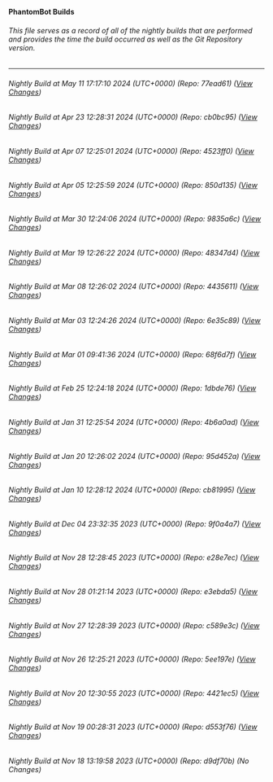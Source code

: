 **PhantomBot Builds**

###### This file serves as a record of all of the nightly builds that are performed and provides the time the build occurred as well as the Git Repository version.
-------------------------------------------------------------------------------------------------------------
###### Nightly Build at May 11 17:17:10 2024 (UTC+0000) (Repo: 77ead61) ([View Changes](https://github.com/PhantomBot/PhantomBot/compare/cb0bc95...77ead61))
###### Nightly Build at Apr 23 12:28:31 2024 (UTC+0000) (Repo: cb0bc95) ([View Changes](https://github.com/PhantomBot/PhantomBot/compare/4523ff0...cb0bc95))
###### Nightly Build at Apr 07 12:25:01 2024 (UTC+0000) (Repo: 4523ff0) ([View Changes](https://github.com/PhantomBot/PhantomBot/compare/850d135...4523ff0))
###### Nightly Build at Apr 05 12:25:59 2024 (UTC+0000) (Repo: 850d135) ([View Changes](https://github.com/PhantomBot/PhantomBot/compare/9835a6c...850d135))
###### Nightly Build at Mar 30 12:24:06 2024 (UTC+0000) (Repo: 9835a6c) ([View Changes](https://github.com/PhantomBot/PhantomBot/compare/48347d4...9835a6c))
###### Nightly Build at Mar 19 12:26:22 2024 (UTC+0000) (Repo: 48347d4) ([View Changes](https://github.com/PhantomBot/PhantomBot/compare/4435611...48347d4))
###### Nightly Build at Mar 08 12:26:02 2024 (UTC+0000) (Repo: 4435611) ([View Changes](https://github.com/PhantomBot/PhantomBot/compare/6e35c89...4435611))
###### Nightly Build at Mar 03 12:24:26 2024 (UTC+0000) (Repo: 6e35c89) ([View Changes](https://github.com/PhantomBot/PhantomBot/compare/68f6d7f...6e35c89))
###### Nightly Build at Mar 01 09:41:36 2024 (UTC+0000) (Repo: 68f6d7f) ([View Changes](https://github.com/PhantomBot/PhantomBot/compare/1dbde76...68f6d7f))
###### Nightly Build at Feb 25 12:24:18 2024 (UTC+0000) (Repo: 1dbde76) ([View Changes](https://github.com/PhantomBot/PhantomBot/compare/4b6a0ad...1dbde76))
###### Nightly Build at Jan 31 12:25:54 2024 (UTC+0000) (Repo: 4b6a0ad) ([View Changes](https://github.com/PhantomBot/PhantomBot/compare/95d452a...4b6a0ad))
###### Nightly Build at Jan 20 12:26:02 2024 (UTC+0000) (Repo: 95d452a) ([View Changes](https://github.com/PhantomBot/PhantomBot/compare/cb81995...95d452a))
###### Nightly Build at Jan 10 12:28:12 2024 (UTC+0000) (Repo: cb81995) ([View Changes](https://github.com/PhantomBot/PhantomBot/compare/9f0a4a7...cb81995))
###### Nightly Build at Dec 04 23:32:35 2023 (UTC+0000) (Repo: 9f0a4a7) ([View Changes](https://github.com/PhantomBot/PhantomBot/compare/e28e7ec...9f0a4a7))
###### Nightly Build at Nov 28 12:28:45 2023 (UTC+0000) (Repo: e28e7ec) ([View Changes](https://github.com/PhantomBot/PhantomBot/compare/e3ebda5...e28e7ec))
###### Nightly Build at Nov 28 01:21:14 2023 (UTC+0000) (Repo: e3ebda5) ([View Changes](https://github.com/PhantomBot/PhantomBot/compare/c589e3c...e3ebda5))
###### Nightly Build at Nov 27 12:28:39 2023 (UTC+0000) (Repo: c589e3c) ([View Changes](https://github.com/PhantomBot/PhantomBot/compare/5ee197e...c589e3c))
###### Nightly Build at Nov 26 12:25:21 2023 (UTC+0000) (Repo: 5ee197e) ([View Changes](https://github.com/PhantomBot/PhantomBot/compare/4421ec5...5ee197e))
###### Nightly Build at Nov 20 12:30:55 2023 (UTC+0000) (Repo: 4421ec5) ([View Changes](https://github.com/PhantomBot/PhantomBot/compare/d553f76...4421ec5))
###### Nightly Build at Nov 19 00:28:31 2023 (UTC+0000) (Repo: d553f76) ([View Changes](https://github.com/PhantomBot/PhantomBot/compare/d9df70b...d553f76))
###### Nightly Build at Nov 18 13:19:58 2023 (UTC+0000) (Repo: d9df70b) (No Changes)
